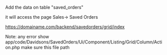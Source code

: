
Add the data on table "saved_orders"

it will access the page
Sales-> Saved Orders

https://domainame.com/backend/savedorders/grid/index

Note: 
any error show
app/code/Davidsons/SavedOrders/Ui/Component/Listing/Grid/Column/Action.php
make sure this file path
